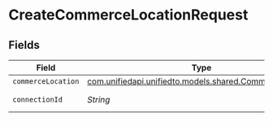 # CreateCommerceLocationRequest


## Fields

| Field                                                                                              | Type                                                                                               | Required                                                                                           | Description                                                                                        |
| -------------------------------------------------------------------------------------------------- | -------------------------------------------------------------------------------------------------- | -------------------------------------------------------------------------------------------------- | -------------------------------------------------------------------------------------------------- |
| `commerceLocation`                                                                                 | [com.unifiedapi.unifiedto.models.shared.CommerceLocation](../../models/shared/CommerceLocation.md) | :heavy_minus_sign:                                                                                 | N/A                                                                                                |
| `connectionId`                                                                                     | *String*                                                                                           | :heavy_check_mark:                                                                                 | ID of the connection                                                                               |